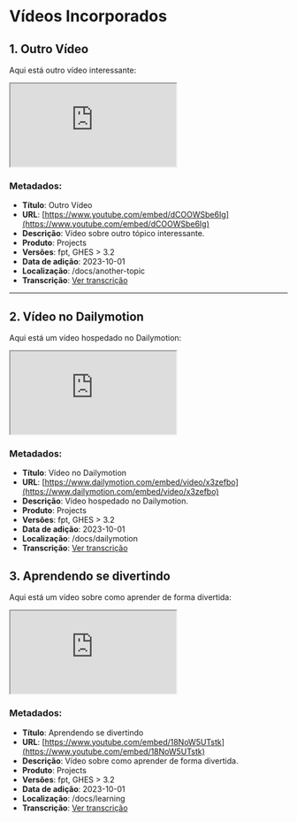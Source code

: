 # Vídeos Incorporados


## 1. Outro Vídeo

Aqui está outro vídeo interessante:

<div class="embed-responsive embed-responsive-16by9">
  <iframe class="embed-responsive-item" src="https://www.youtube.com/embed/dCOOWSbe6Ig"></iframe>
</div>

### Metadados:
- **Título**: Outro Vídeo
- **URL**: [https://www.youtube.com/embed/dCOOWSbe6Ig](https://www.youtube.com/embed/dCOOWSbe6Ig)
- **Descrição**: Vídeo sobre outro tópico interessante.
- **Produto**: Projects
- **Versões**: fpt, GHES > 3.2
- **Data de adição**: 2023-10-01
- **Localização**: /docs/another-topic
- **Transcrição**: [Ver transcrição](./content/video-transcripts/outro-video.txt)

---

## 2. Vídeo no Dailymotion

Aqui está um vídeo hospedado no Dailymotion:

<div class="embed-responsive embed-responsive-16by9">
  <iframe class="embed-responsive-item" src="https://www.dailymotion.com/embed/video/x3zefbo"></iframe>
</div>

### Metadados:
- **Título**: Vídeo no Dailymotion
- **URL**: [https://www.dailymotion.com/embed/video/x3zefbo](https://www.dailymotion.com/embed/video/x3zefbo)
- **Descrição**: Vídeo hospedado no Dailymotion.
- **Produto**: Projects
- **Versões**: fpt, GHES > 3.2
- **Data de adição**: 2023-10-01
- **Localização**: /docs/dailymotion
- **Transcrição**: [Ver transcrição](./content/video-transcripts/dailymotion-video.txt)

## 3. Aprendendo se divertindo

Aqui está um vídeo sobre como aprender de forma divertida:

<div class="embed-responsive embed-responsive-16by9">
  <iframe class="embed-responsive-item" src="https://www.youtube.com/embed/18NoW5UTstk"></iframe>
</div>

### Metadados:
- **Título**: Aprendendo se divertindo
- **URL**: [https://www.youtube.com/embed/18NoW5UTstk](https://www.youtube.com/embed/18NoW5UTstk)
- **Descrição**: Vídeo sobre como aprender de forma divertida.
- **Produto**: Projects
- **Versões**: fpt, GHES > 3.2
- **Data de adição**: 2023-10-01
- **Localização**: /docs/learning
- **Transcrição**: [Ver transcrição](./content/video-transcripts/aprendendo-se-divertindo.txt)
